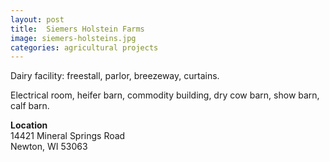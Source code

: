 ```yaml
---
layout: post
title:  Siemers Holstein Farms
image: siemers-holsteins.jpg
categories: agricultural projects
---
```


Dairy facility: freestall, parlor, breezeway, curtains.

Electrical room, heifer barn, commodity building, dry cow barn, show barn, calf barn.

**Location**  
14421 Mineral Springs Road  
Newton, WI 53063